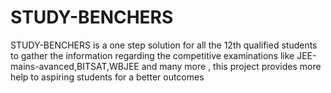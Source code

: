 # STUDY-BENCHERS
STUDY-BENCHERS is  a one step solution for all the 12th qualified students to gather the information regarding the competitive examinations like JEE-mains-avanced,BITSAT,WBJEE and many more , this project provides more help to aspiring students for a  better outcomes 
